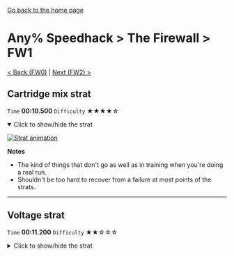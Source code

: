 [Go back to the home page](https://github.com/Doublevil/scbspeedrun)

# Any% Speedhack > The Firewall > FW1

[< Back (FW0)](https://github.com/Doublevil/scbspeedrun/blob/main/levels/any_sh/FW/FW0.md) | [Next (FW2) >](https://github.com/Doublevil/scbspeedrun/blob/main/levels/any_sh/FW/FW2.md)

## Cartridge mix strat

`Time` **00:10.500** `Difficulty` ★★★★☆
<details open>
  <summary>Click to show/hide the strat</summary>

  [![Strat animation](https://github.com/Doublevil/scbspeedrun/blob/main/media/levels/FW/FW1_CartMix.webp)](https://github.com/Doublevil/scbspeedrun/blob/main/media/levels/FW/FW1_CartMix.mp4?raw=true)

  **Notes**
  - The kind of things that don't go as well as in training when you're doing a real run.
  - Shouldn't be too hard to recover from a failure at most points of the strats.
</details>

---
## Voltage strat

`Time` **00:11.200** `Difficulty` ★★☆☆☆
<details>
  <summary>Click to show/hide the strat</summary>

  [![Strat animation](https://github.com/Doublevil/scbspeedrun/blob/main/media/levels/FW/FW1_VoltageStrat.webp)](https://github.com/Doublevil/scbspeedrun/blob/main/media/levels/FW/FW1_VoltageStrat.mp4?raw=true)
</details>
